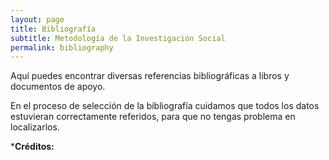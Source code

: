 ```yaml
---
layout: page
title: Bibliografía
subtitle: Metodología de la Investigación Social
permalink: bibliography
---
```


Aquí puedes encontrar diversas referencias bibliográficas a libros y documentos de apoyo.

En el proceso de selección de la bibliografía cuidamos que todos los datos estuvieran correctamente referidos, para que no tengas problema en localizarlos. 


***Créditos:** 
